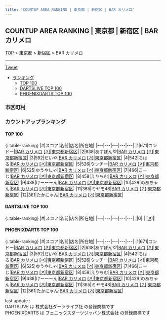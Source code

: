 ```yaml
---
title: 'COUNTUP AREA RANKING | 東京都 | 新宿区 | BAR カリメロ'
---
```

## COUNTUP AREA RANKING | 東京都 | 新宿区 | BAR カリメロ

[TOP](/darts/rank/) > [東京都](/darts/rank/東京都/) > [新宿区](/darts/rank/東京都/新宿区/) > BAR カリメロ

___

<a href="https://twitter.com/share?ref_src=twsrc%5Etfw" data-text="COUNTUP AREA RANKING | 東京都新宿区BAR カリメロ" class="twitter-share-button" data-hashtags="DARTSLIVE,PHOENIXDARTS,darts,ダーツ" data-show-count="false">Tweet</a>

* [ランキング](#カウントアップランキング)
    * [TOP 100](#top-100)
    * [DARTSLIVE TOP 100](#dartslive-top-100)
    * [PHOENIXDARTS TOP 100](#phoenixdarts-top-100)

### 市区町村

<ul>

</ul>

### カウントアップランキング

#### TOP 100



{:.table-ranking}
|#|スコア|名前|店名|所在地|
|---|---|---|---|---|
|1|671|<span class="rank-name-pd">コンドー</span>|<a href="/darts/rank/shops/89468.html">BAR カリメロ</a> <a href="https://vs.phoenixdarts.com/jp/shop/shopDetailInfo/s_89468?s_seq=89468">[↗]</a>|<a href="/darts/rank/東京都/新宿区">東京都新宿区</a>|
|2|638|<span class="rank-name-pd">あすぽん♡</span>|<a href="/darts/rank/shops/89468.html">BAR カリメロ</a> <a href="https://vs.phoenixdarts.com/jp/shop/shopDetailInfo/s_89468?s_seq=89468">[↗]</a>|<a href="/darts/rank/東京都/新宿区">東京都新宿区</a>|
|3|592|<span class="rank-name-pd">だいや</span>|<a href="/darts/rank/shops/89468.html">BAR カリメロ</a> <a href="https://vs.phoenixdarts.com/jp/shop/shopDetailInfo/s_89468?s_seq=89468">[↗]</a>|<a href="/darts/rank/東京都/新宿区">東京都新宿区</a>|
|4|542|<span class="rank-name-pd">ちはる</span>|<a href="/darts/rank/shops/89468.html">BAR カリメロ</a> <a href="https://vs.phoenixdarts.com/jp/shop/shopDetailInfo/s_89468?s_seq=89468">[↗]</a>|<a href="/darts/rank/東京都/新宿区">東京都新宿区</a>|
|5|526|<span class="rank-name-pd">ウッチー</span>|<a href="/darts/rank/shops/89468.html">BAR カリメロ</a> <a href="https://vs.phoenixdarts.com/jp/shop/shopDetailInfo/s_89468?s_seq=89468">[↗]</a>|<a href="/darts/rank/東京都/新宿区">東京都新宿区</a>|
|6|525|<span class="rank-name-pd">ゆうやしゃ</span>|<a href="/darts/rank/shops/89468.html">BAR カリメロ</a> <a href="https://vs.phoenixdarts.com/jp/shop/shopDetailInfo/s_89468?s_seq=89468">[↗]</a>|<a href="/darts/rank/東京都/新宿区">東京都新宿区</a>|
|7|466|<span class="rank-name-pd">こーじ</span>|<a href="/darts/rank/shops/89468.html">BAR カリメロ</a> <a href="https://vs.phoenixdarts.com/jp/shop/shopDetailInfo/s_89468?s_seq=89468">[↗]</a>|<a href="/darts/rank/東京都/新宿区">東京都新宿区</a>|
|8|458|<span class="rank-name-pd">えりちむ</span>|<a href="/darts/rank/shops/89468.html">BAR カリメロ</a> <a href="https://vs.phoenixdarts.com/jp/shop/shopDetailInfo/s_89468?s_seq=89468">[↗]</a>|<a href="/darts/rank/東京都/新宿区">東京都新宿区</a>|
|9|438|<span class="rank-name-pd">けーーーん</span>|<a href="/darts/rank/shops/89468.html">BAR カリメロ</a> <a href="https://vs.phoenixdarts.com/jp/shop/shopDetailInfo/s_89468?s_seq=89468">[↗]</a>|<a href="/darts/rank/東京都/新宿区">東京都新宿区</a>|
|10|429|<span class="rank-name-pd">のあちゃん</span>|<a href="/darts/rank/shops/89468.html">BAR カリメロ</a> <a href="https://vs.phoenixdarts.com/jp/shop/shopDetailInfo/s_89468?s_seq=89468">[↗]</a>|<a href="/darts/rank/東京都/新宿区">東京都新宿区</a>|
|11|365|<span class="rank-name-pd">ミヤモ48</span>|<a href="/darts/rank/shops/89468.html">BAR カリメロ</a> <a href="https://vs.phoenixdarts.com/jp/shop/shopDetailInfo/s_89468?s_seq=89468">[↗]</a>|<a href="/darts/rank/東京都/新宿区">東京都新宿区</a>|
|12|361|<span class="rank-name-pd">たかにゃん</span>|<a href="/darts/rank/shops/89468.html">BAR カリメロ</a> <a href="https://vs.phoenixdarts.com/jp/shop/shopDetailInfo/s_89468?s_seq=89468">[↗]</a>|<a href="/darts/rank/東京都/新宿区">東京都新宿区</a>|


#### DARTSLIVE TOP 100



{:.table-ranking}
|#|スコア|名前|店名|所在地|
|---|---|---|---|---|
||0|<span class="rank-name-dl"> </span>|<a href="/darts/rank/shops/.html"></a> <a href="">[↗]</a>|<a href="/darts/rank//"></a>|


#### PHOENIXDARTS TOP 100



{:.table-ranking}
|#|スコア|名前|店名|所在地|
|---|---|---|---|---|
|1|671|<span class="rank-name-pd">コンドー</span>|<a href="/darts/rank/shops/89468.html">BAR カリメロ</a> <a href="https://vs.phoenixdarts.com/jp/shop/shopDetailInfo/s_89468?s_seq=89468">[↗]</a>|<a href="/darts/rank/東京都/新宿区">東京都新宿区</a>|
|2|638|<span class="rank-name-pd">あすぽん♡</span>|<a href="/darts/rank/shops/89468.html">BAR カリメロ</a> <a href="https://vs.phoenixdarts.com/jp/shop/shopDetailInfo/s_89468?s_seq=89468">[↗]</a>|<a href="/darts/rank/東京都/新宿区">東京都新宿区</a>|
|3|592|<span class="rank-name-pd">だいや</span>|<a href="/darts/rank/shops/89468.html">BAR カリメロ</a> <a href="https://vs.phoenixdarts.com/jp/shop/shopDetailInfo/s_89468?s_seq=89468">[↗]</a>|<a href="/darts/rank/東京都/新宿区">東京都新宿区</a>|
|4|542|<span class="rank-name-pd">ちはる</span>|<a href="/darts/rank/shops/89468.html">BAR カリメロ</a> <a href="https://vs.phoenixdarts.com/jp/shop/shopDetailInfo/s_89468?s_seq=89468">[↗]</a>|<a href="/darts/rank/東京都/新宿区">東京都新宿区</a>|
|5|526|<span class="rank-name-pd">ウッチー</span>|<a href="/darts/rank/shops/89468.html">BAR カリメロ</a> <a href="https://vs.phoenixdarts.com/jp/shop/shopDetailInfo/s_89468?s_seq=89468">[↗]</a>|<a href="/darts/rank/東京都/新宿区">東京都新宿区</a>|
|6|525|<span class="rank-name-pd">ゆうやしゃ</span>|<a href="/darts/rank/shops/89468.html">BAR カリメロ</a> <a href="https://vs.phoenixdarts.com/jp/shop/shopDetailInfo/s_89468?s_seq=89468">[↗]</a>|<a href="/darts/rank/東京都/新宿区">東京都新宿区</a>|
|7|466|<span class="rank-name-pd">こーじ</span>|<a href="/darts/rank/shops/89468.html">BAR カリメロ</a> <a href="https://vs.phoenixdarts.com/jp/shop/shopDetailInfo/s_89468?s_seq=89468">[↗]</a>|<a href="/darts/rank/東京都/新宿区">東京都新宿区</a>|
|8|458|<span class="rank-name-pd">えりちむ</span>|<a href="/darts/rank/shops/89468.html">BAR カリメロ</a> <a href="https://vs.phoenixdarts.com/jp/shop/shopDetailInfo/s_89468?s_seq=89468">[↗]</a>|<a href="/darts/rank/東京都/新宿区">東京都新宿区</a>|
|9|438|<span class="rank-name-pd">けーーーん</span>|<a href="/darts/rank/shops/89468.html">BAR カリメロ</a> <a href="https://vs.phoenixdarts.com/jp/shop/shopDetailInfo/s_89468?s_seq=89468">[↗]</a>|<a href="/darts/rank/東京都/新宿区">東京都新宿区</a>|
|10|429|<span class="rank-name-pd">のあちゃん</span>|<a href="/darts/rank/shops/89468.html">BAR カリメロ</a> <a href="https://vs.phoenixdarts.com/jp/shop/shopDetailInfo/s_89468?s_seq=89468">[↗]</a>|<a href="/darts/rank/東京都/新宿区">東京都新宿区</a>|
|11|365|<span class="rank-name-pd">ミヤモ48</span>|<a href="/darts/rank/shops/89468.html">BAR カリメロ</a> <a href="https://vs.phoenixdarts.com/jp/shop/shopDetailInfo/s_89468?s_seq=89468">[↗]</a>|<a href="/darts/rank/東京都/新宿区">東京都新宿区</a>|
|12|361|<span class="rank-name-pd">たかにゃん</span>|<a href="/darts/rank/shops/89468.html">BAR カリメロ</a> <a href="https://vs.phoenixdarts.com/jp/shop/shopDetailInfo/s_89468?s_seq=89468">[↗]</a>|<a href="/darts/rank/東京都/新宿区">東京都新宿区</a>|


<div class="footer border-top border-gray-light mt-5 pt-3 text-right text-gray">
    last update : <span style="font-weight: italic" id="foot_last_modified"></span><br />
    DARTSLIVE は 株式会社ダーツライブ社 の登録商標です<br />
    PHOENIXDARTS は フェニックスダーツジャパン株式会社 の登録商標です<br />
</div>

<script src="https://cdnjs.cloudflare.com/ajax/libs/jquery.tablesorter/2.31.3/js/jquery.tablesorter.min.js" integrity="sha512-qzgd5cYSZcosqpzpn7zF2ZId8f/8CHmFKZ8j7mU4OUXTNRd5g+ZHBPsgKEwoqxCtdQvExE5LprwwPAgoicguNg==" crossorigin="anonymous" referrerpolicy="no-referrer"></script>
<link rel="stylesheet" href="https://cdnjs.cloudflare.com/ajax/libs/jquery.tablesorter/2.31.3/css/theme.default.min.css" integrity="sha512-wghhOJkjQX0Lh3NSWvNKeZ0ZpNn+SPVXX1Qyc9OCaogADktxrBiBdKGDoqVUOyhStvMBmJQ8ZdMHiR3wuEq8+w==" crossorigin="anonymous" referrerpolicy="no-referrer" />
<script>
$(function() {
    $(".table-ranking").tablesorter({sortList:[[0, 0]]});
    $("#foot_last_modified").text(formatDate(new Date(document.lastModified), 'yyyy-MM-dd HH:mm:ss'));
});
</script>

<script async src="https://platform.twitter.com/widgets.js" charset="utf-8"></script>